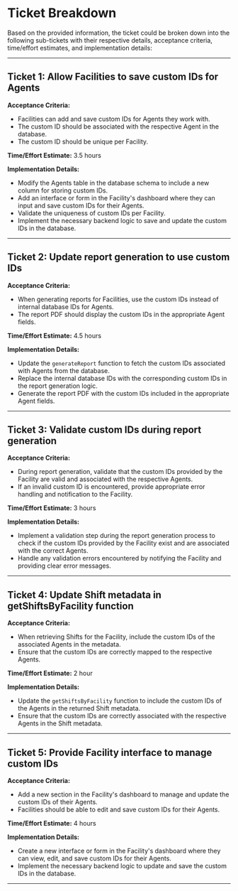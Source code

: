 # Ticket Breakdown

Based on the provided information, the ticket could be broken down into the following sub-tickets with their respective details, acceptance criteria, time/effort estimates, and implementation details:

---

## Ticket 1: Allow Facilities to save custom IDs for Agents

**Acceptance Criteria:**

- Facilities can add and save custom IDs for Agents they work with.
- The custom ID should be associated with the respective Agent in the database.
- The custom ID should be unique per Facility.

**Time/Effort Estimate:** 3.5 hours

**Implementation Details:**

- Modify the Agents table in the database schema to include a new column for storing custom IDs.
- Add an interface or form in the Facility's dashboard where they can input and save custom IDs for their Agents.
- Validate the uniqueness of custom IDs per Facility.
- Implement the necessary backend logic to save and update the custom IDs in the database.

---

## Ticket 2: Update report generation to use custom IDs

**Acceptance Criteria:**

- When generating reports for Facilities, use the custom IDs instead of internal database IDs for Agents.
- The report PDF should display the custom IDs in the appropriate Agent fields.

**Time/Effort Estimate:** 4.5 hours

**Implementation Details:**

- Update the `generateReport` function to fetch the custom IDs associated with Agents from the database.
- Replace the internal database IDs with the corresponding custom IDs in the report generation logic.
- Generate the report PDF with the custom IDs included in the appropriate Agent fields.

---

## Ticket 3: Validate custom IDs during report generation

**Acceptance Criteria:**

- During report generation, validate that the custom IDs provided by the Facility are valid and associated with the respective Agents.
- If an invalid custom ID is encountered, provide appropriate error handling and notification to the Facility.

**Time/Effort Estimate:** 3 hours

**Implementation Details:**

- Implement a validation step during the report generation process to check if the custom IDs provided by the Facility exist and are associated with the correct Agents.
- Handle any validation errors encountered by notifying the Facility and providing clear error messages.

---

## Ticket 4: Update Shift metadata in getShiftsByFacility function

**Acceptance Criteria:**

- When retrieving Shifts for the Facility, include the custom IDs of the associated Agents in the metadata.
- Ensure that the custom IDs are correctly mapped to the respective Agents.

**Time/Effort Estimate:** 2 hour

**Implementation Details:**

- Update the `getShiftsByFacility` function to include the custom IDs of the Agents in the returned Shift metadata.
- Ensure that the custom IDs are correctly associated with the respective Agents in the Shift metadata.

---

## Ticket 5: Provide Facility interface to manage custom IDs

**Acceptance Criteria:**

- Add a new section in the Facility's dashboard to manage and update the custom IDs of their Agents.
- Facilities should be able to edit and save custom IDs for their Agents.

**Time/Effort Estimate:** 4 hours

**Implementation Details:**

- Create a new interface or form in the Facility's dashboard where they can view, edit, and save custom IDs for their Agents.
- Implement the necessary backend logic to update and save the custom IDs in the database.

---
